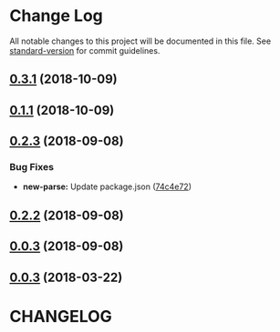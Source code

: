 # Change Log

All notable changes to this project will be documented in this file. See [standard-version](https://github.com/conventional-changelog/standard-version) for commit guidelines.

<a name="0.3.1"></a>
## [0.3.1](https://github.com/buefy/nuxt-buefy/compare/v0.2.3...v0.3.1) (2018-10-09)



<a name="0.1.1"></a>
## [0.1.1](https://github.com/buefy/nuxt-buefy/compare/v0.2.3...v0.1.1) (2018-10-09)



<a name="0.2.3"></a>
## [0.2.3](https://github.com/buefy/nuxt-buefy/compare/v0.2.2...v0.2.3) (2018-09-08)


### Bug Fixes

* **new-parse:** Update package.json ([74c4e72](https://github.com/buefy/nuxt-buefy/commit/74c4e72))



<a name="0.2.2"></a>
## [0.2.2](https://github.com/buefy/nuxt-buefy/compare/v0.2.1...v0.2.2) (2018-09-08)

<a name="0.2.1"></a>
## [0.0.3](https://github.com/buefy/nuxt-buefy/compare/v0.0.2...v0.2.1) (2018-09-08)

<a name="0.0.3"></a>
## [0.0.3](https://github.com/buefy/nuxt-buefy/compare/v0.0.2...v0.0.3) (2018-03-22)
# CHANGELOG
